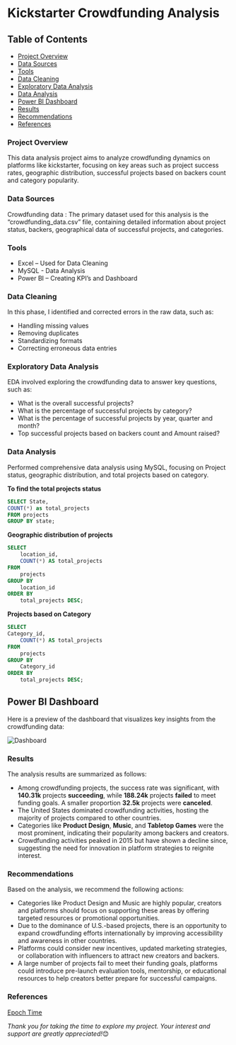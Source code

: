 # Kickstarter Crowdfunding Analysis

## Table of Contents

- [Project Overview](#project-overview)
- [Data Sources](#data-sources)
- [Tools](#tools)
- [Data Cleaning](#data-cleaning)
- [Exploratory Data Analysis](#exploratory-data-analysis)
- [Data Analysis](#data-analysis)
- [Power BI Dashboard](#power-bi-dashboard)
- [Results](#results)
- [Recommendations](#recommendations)
- [References](#references)
  
### Project Overview

This data analysis project aims to analyze crowdfunding dynamics on platforms like kickstarter, focusing on key areas such as project success rates, geographic distribution, successful projects based on backers count and category popularity.

### Data Sources

Crowdfunding data : The primary dataset used for this analysis is the “crowdfunding_data.csv” file, containing detailed information about project status, backers, geographical data of successful projects, and categories.

### Tools

- Excel – Used for Data Cleaning 
- MySQL -  Data Analysis
- Power BI – Creating KPI’s and Dashboard

### Data Cleaning

In this phase, I identified and corrected errors in the raw data, such as:
- Handling missing values
- Removing duplicates
- Standardizing formats
- Correcting erroneous data entries

### Exploratory Data Analysis

EDA involved exploring the crowdfunding data to answer key questions, such as:
-	What is the overall successful projects?
-	What is the percentage of successful projects by category?
-	What is the percentage of successful projects by year, quarter and month?
-	Top successful projects based on backers count and Amount raised?

### Data Analysis

Performed comprehensive data analysis using MySQL, focusing on Project status, geographic distribution, and total projects based on category.

**To find the total projects status**

```sql
SELECT State,
COUNT(*) as total_projects
FROM projects 
GROUP BY state;
```

**Geographic distribution of projects**

```sql
SELECT 
    location_id, 
    COUNT(*) AS total_projects
FROM 
    projects
GROUP BY 
    location_id
ORDER BY 
    total_projects DESC;
```

**Projects based on Category**

```sql
SELECT
Category_id, 
    COUNT(*) AS total_projects
FROM 
    projects
GROUP BY 
    Category_id
ORDER BY 
    total_projects DESC;
```

## Power BI Dashboard

Here is a preview of the dashboard that visualizes key insights from the crowdfunding data:

![Dashboard]()

### Results

The analysis results are summarized as follows:
-	Among crowdfunding projects, the success rate was significant, with **140.31k** projects **succeeding**, while **188.24k** projects **failed** to meet funding goals. A smaller proportion **32.5k** projects were **canceled**.
-	The United States dominated crowdfunding activities, hosting the majority of projects compared to other countries.
-	Categories like **Product Design**, **Music**, and **Tabletop Games** were the most prominent, indicating their popularity among backers and creators.
-	Crowdfunding activities peaked in 2015 but have shown a decline since, suggesting the need for innovation in platform strategies to reignite interest.

### Recommendations

Based on the analysis, we recommend the following actions:
-	Categories like Product Design and Music are highly popular, creators and platforms should focus on supporting these areas by offering targeted resources or promotional opportunities.
-	Due to the dominance of U.S.-based projects, there is an opportunity to expand crowdfunding efforts internationally by improving accessibility and awareness in other countries.
-	Platforms could consider new incentives, updated marketing strategies, or collaboration with influencers to attract new creators and backers.
-	A large number of projects fail to meet their funding goals, platforms could introduce pre-launch evaluation tools, mentorship, or educational resources to help creators better prepare for successful campaigns.

### References

[Epoch Time](https://www.epochconverter.com/)



*Thank you for taking the time to explore my project. Your interest and support are greatly appreciated!*😊



